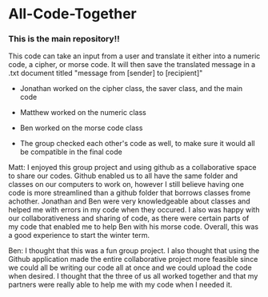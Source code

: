 # All-Code-Together

### This is the main repository!!

This code can take an input from a user and translate it either into a numeric code, a cipher, or morse code. It will then save the translated message in a .txt document titled "message from [sender] to [recipient]"

- Jonathan worked on the cipher class, the saver class, and the main code

- Matthew worked on the numeric class

- Ben worked on the morse code class

- The group checked each other's code as well, to make sure it would all be compatible in the final code

Matt: I enjoyed this group project and using github as a collaborative space to share our codes. Github enabled us to all have the same folder and classes on our computers to work on, however I still believe having one code is more streamlined than a github folder that borrows classes frome achother. Jonathan and Ben were very knowledgeable about classes and helped me with errors in my code when they occured. I also was happy with our collaborativeness and sharing of code, as there were certain parts of my code that enabled me to help Ben with his morse code. Overall, this was a good experience to start the winter term.

Ben: I thought that this was a fun group project. I also thought that using the Github application made the entire collaborative project more feasible since we could all be writing our code all at once and we could upload the code when desired. I thought that the three of us all worked together and that my partners were really able to help me with my code when I needed it. 
